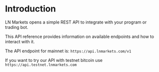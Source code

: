 # Introduction

LN Markets opens a simple REST API to integrate with your program or trading bot.

This API reference provides information on available endpoints and how to interact with it.

The API endpoint for mainnet is: `https://api.lnmarkets.com/v1`

<aside class="notice">
If you want to try our API with <bold>testnet</bold> bitcoin use <code>https://api.testnet.lnmarkets.com</code>
</aside>
